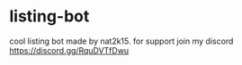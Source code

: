 # listing-bot
cool listing bot made by nat2k15. for support join my discord https://discord.gg/RquDVTfDwu
